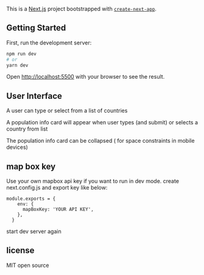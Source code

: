 This is a [Next.js](https://nextjs.org/) project bootstrapped with [`create-next-app`](https://github.com/vercel/next.js/tree/canary/packages/create-next-app).

## Getting Started

First, run the development server:

```bash
npm run dev
# or
yarn dev
```

Open [http://localhost:5500](http://localhost:5500) with your browser to see the result.

## User Interface
A user can type or select from a list of countries

A population info card will appear when user types (and submit) or selects a country from list

The population info card can be collapsed ( for space constraints in mobile devices)

## map box key
Use your own mapbox api key if you want to run in dev mode.
create next.config.js and export key like below:
```
module.exports = {
    env: {
      mapBoxKey: 'YOUR API KEY',
    },
  }
```
start dev server again

## license
MIT open source
